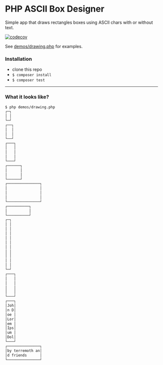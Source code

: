 # PHP ASCII Box Designer
Simple app that draws rectangles boxes using ASCII chars with or without text.  

[![codecov](https://codecov.io/gh/terremoth/php-ascii-box-designer/graph/badge.svg?token=V73U67XRB3)](https://codecov.io/gh/terremoth/php-ascii-box-designer)  


See [demos/drawing.php](demos/drawing.php) for examples.

### Installation

- clone this repo
- ```$ composer install```
- ```$ composer test```

---
### What it looks like?
```sh
$ php demos/drawing.php
┌─┐
│ │
└─┘
┌──┐
│  │
│  │
└──┘
┌───┐
│   │
│   │
│   │
└───┘
┌──────┐
│      │
│      │
└──────┘
┌───────────────┐
│               │
│               │
│               │
└───────────────┘
┌──────────┐
│          │
└──────────┘
┌─┐
│ │
│ │
│ │
│ │
│ │
│ │
│ │
│ │
│ │
│ │
└─┘
┌───┐
│   │
│   │
│   │
│   │
└───┘
┌───┐
│Joh│
│n D│
│oe │
│Lor│
│em │
│Ips│
│um │
│Dol│
└───┘
┌───────────────┐
│by terremoth an│
│d friends      │
└───────────────┘
```
